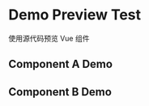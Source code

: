 # Demo Preview Test

使用源代码预览 Vue 组件

## Component A Demo

<DemoPreview src="demo-test.vue" />

## Component B Demo

<DemoPreview src="component-b.vue" />
